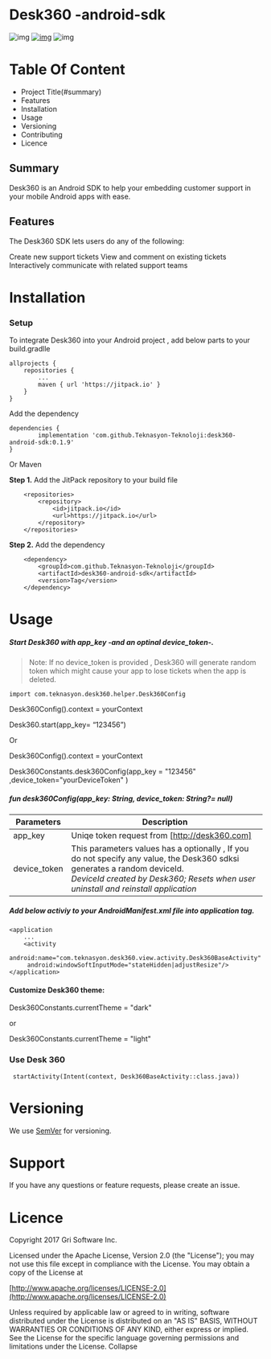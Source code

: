 # Desk360 -android-sdk

 ![img](https://img.shields.io/badge/kotlin-v1.3.11-brightgreen.svg?logoColor=orange&logo=kotlin)   [![img](https://camo.githubusercontent.com/383e4033d81b12128804ca3208b4ebdd6e00e5f0/68747470733a2f2f6a69747061636b2e696f2f762f6b6f6265756d75742f557064617465436865636b65722e737667)](https://jitpack.io/#kobeumut/UpdateChecker)  ![img](https://img.shields.io/badge/Sdk-14+-brightgreen.svg?logoColor=orange)



# Table Of Content			

- Project Title(#summary)
- Features
- Installation
- Usage
- Versioning
- Contributing
- Licence

## Summary

Desk360 is an Android SDK to help your embedding customer support in your mobile Android apps with ease.

## Features

The Desk360 SDK lets users do any of the following:

Create new support tickets
View and comment on existing tickets
Interactively communicate with related support teams



# Installation



### Setup

To integrate Desk360 into your Android project , add below parts to your  build.gradlle

```
allprojects {
	repositories {
		...
		maven { url 'https://jitpack.io' }
	}
}
```

Add the dependency

```
dependencies {
        implementation 'com.github.Teknasyon-Teknoloji:desk360-android-sdk:0.1.9'
}
```



Or Maven

**Step 1.** Add the JitPack repository to your build file

```markup
	<repositories>
		<repository>
		    <id>jitpack.io</id>
		    <url>https://jitpack.io</url>
		</repository>
	</repositories>
```

**Step 2.** Add the dependency



```markup
	<dependency>
	    <groupId>com.github.Teknasyon-Teknoloji</groupId>
	    <artifactId>desk360-android-sdk</artifactId>
	    <version>Tag</version>
	</dependency>
```



# Usage



##### Start Desk360 with app_key -and an optinal device_token-.

> Note: If no device_token is provided , Desk360 will generate random token which might cause your app to lose tickets when the app is deleted.



```
import com.teknasyon.desk360.helper.Desk360Config
```



Desk360Config().context = yourContext

Desk360.start(app_key= “123456”)

Or 

Desk360Config().context = yourContext

Desk360Constants.desk360Config(app_key = "123456" ,device_token="yourDeviceToken" )



##### fun desk360Config(app_key: String, device_token: String?= null)

| Parameters   | Description                                                  |
| ------------ | ------------------------------------------------------------ |
| app_key      | Uniqe token request from [http://desk360.com]                |
| device_token | This parameters  values has a optionally ,  If you do not specify any value, the Desk360 sdksi generates a random deviceId.<br/>  *DeviceId created by Desk360; Resets when user uninstall and reinstall application* |

####  

##### Add below activiy to your AndroidManifest.xml file into application tag.

```
<application
	...
	<activity
     android:name="com.teknasyon.desk360.view.activity.Desk360BaseActivity"
     android:windowSoftInputMode="stateHidden|adjustResize"/>
</application>
```



#### Customize Desk360 theme:

Desk360Constants.currentTheme = "dark"

or

Desk360Constants.currentTheme = "light"



### Use Desk 360

```
 startActivity(Intent(context, Desk360BaseActivity::class.java))
```



# Versioning

We use [SemVer](http://semver.org/) for versioning.



# Support

If you have any questions or feature requests, please create an issue.



# Licence

Copyright 2017 Gri Software Inc.

Licensed under the Apache License, Version 2.0 (the "License"); you may not use this file except in compliance with the License. You may obtain a copy of the License at

[http://www.apache.org/licenses/LICENSE-2.0](http://www.apache.org/licenses/LICENSE-2.0)

Unless required by applicable law or agreed to in writing, software distributed under the License is distributed on an "AS IS" BASIS, WITHOUT WARRANTIES OR CONDITIONS OF ANY KIND, either express or implied. See the License for the specific language governing permissions and limitations under the License.
Collapse
